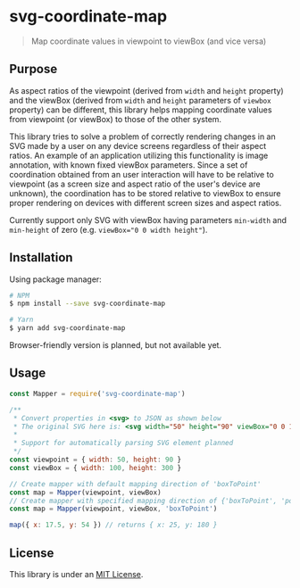 # svg-coordinate-map

> Map coordinate values in viewpoint to viewBox (and vice versa)

## Purpose

As aspect ratios of the viewpoint (derived from `width` and `height` property) and the viewBox (derived from `width` and `height` parameters of `viewbox` property) can be different, this library helps mapping coordinate values from viewpoint (or viewBox) to those of the other system.  

This library tries to solve a problem of correctly rendering changes in an SVG made by a user on any device screens regardless of their aspect ratios. An example of an application utilizing this functionality is image annotation, with known fixed viewBox parameters. Since a set of coordination obtained from an user interaction will have to be relative to viewpoint (as a screen size and aspect ratio of the user's device are unknown), the coordination has to be stored relative to viewBox to ensure proper rendering on devices with different screen sizes and aspect ratios.  

Currently support only SVG with viewBox having parameters `min-width` and `min-height` of zero (e.g. `viewBox="0 0 width height"`).

## Installation

Using package manager:  
```bash
# NPM
$ npm install --save svg-coordinate-map

# Yarn
$ yarn add svg-coordinate-map
```

Browser-friendly version is planned, but not available yet.

## Usage
```js
const Mapper = require('svg-coordinate-map')

/**
 * Convert properties in <svg> to JSON as shown below
 * The original SVG here is: <svg width="50" height="90" viewBox="0 0 100 300">
 * 
 * Support for automatically parsing SVG element planned
 */
const viewpoint = { width: 50, height: 90 }
const viewBox = { width: 100, height: 300 }

// Create mapper with default mapping direction of 'boxToPoint'
const map = Mapper(viewpoint, viewBox)
// Create mapper with specified mapping direction of {'boxToPoint', 'pointToBox'}
const map = Mapper(viewpoint, viewBox, 'boxToPoint')

map({ x: 17.5, y: 54 }) // returns { x: 25, y: 180 } 
```

## License
This library is under an [MIT License](https://github.com/tnptop/svg-coordinate-map/blob/master/LICENSE).